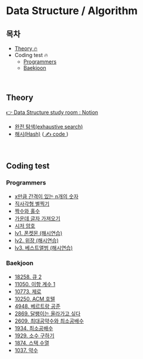# Data Structure / Algorithm

## 목차

- [Theory 🔥](#Theory)
- Coding test 🔥
  - [Programmers](#Programmers)
  - [Baekjoon](#Baekjoon)

<br>

## Theory

[👉 Data Structure study room : Notion](https://www.notion.so/Data-Structure-7c76d0baf9c2463dac0d4911048d37be)

- [완전 탐색(exhaustive search)](https://www.notion.so/exhaustive-search-6e5445da6e394e0fa870312625762754)
- [해시(Hash)](https://www.notion.so/Hash-64d8d6f991b146e6aa347a0a2438c21f) ([ ✍ code ](https://github.com/parkksss/Study/blob/main/Data_Structure/Theory/hashTable.js))

<br>

## Coding test

### Programmers

- [x만큼 간격이 있는 n개의 숫자](https://velog.io/@parkksss/coding-test-programmers-1) 
- [직사각형 별찍기](https://velog.io/@parkksss/coding-test-programmers-2) 
- [짝수와 홀수](https://velog.io/@parkksss/coding-test-programmers-3)
- [가운데 글자 가져오기](https://velog.io/@parkksss/coding-test-programmers-4)
- [시저 암호](https://velog.io/@parkksss/coding-test-programmers-39)
- [lv1. 폰켓몬 (해시연습)](https://velog.io/@parkksss/coding-test-programmers-42)
- [lv2. 위장 (해시연습)](https://velog.io/@parkksss/coding-test-programmers-43)
- [lv3. 베스트앨범 (해시연습)](https://velog.io/@parkksss/coding-test-programmers-44)

### Baekjoon
- <a href="./Baekjoon/18258.js">18258. 큐 2</a>
- <a href="./Baekjoon/11050.js">11050. 이항 계수 1</a>
- <a href="./Baekjoon/10773.js">10773. 제로</a>
- <a href="./Baekjoon/10250.js">10250. ACM 호텔</a>
- <a href="./Baekjoon/4948.js">4948. 베르트랑 공준</a>
- <a href="./Baekjoon/2869.js">2869. 달팽이는 올라가고 싶다</a>
- <a href="./Baekjoon/2609.js">2609. 최대공약수와 최소공배수</a>
- <a href="./Baekjoon/1934.js">1934. 최소공배수</a>
- <a href="./Baekjoon/1929.js">1929. 소수 구하기</a>
- <a href="./Baekjoon/1874.js">1874. 스택 수열</a>
- <a href="./Baekjoon/1037.js">1037. 약수</a>

<br>

